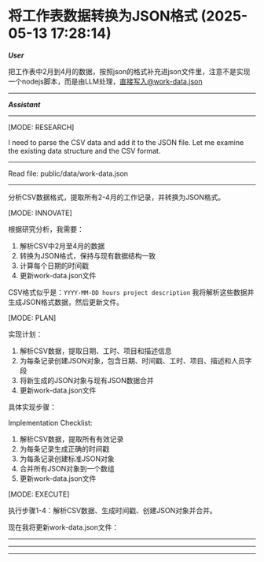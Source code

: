 <!-- Generated by SpecStory -->

# 将工作表数据转换为JSON格式 (2025-05-13 17:28:14)

_**User**_

把工作表中2月到4月的数据，按照json的格式补充进json文件里，注意不是实现一个nodejs脚本，而是由LLM处理，直接写入@work-data.json 

---

_**Assistant**_



---

[MODE: RESEARCH]

I need to parse the CSV data and add it to the JSON file. Let me examine the existing data structure and the CSV format.

---

Read file: public/data/work-data.json

---

分析CSV数据格式，提取所有2-4月的工作记录，并转换为JSON格式。

[MODE: INNOVATE]

根据研究分析，我需要：
1. 解析CSV中2月至4月的数据
2. 转换为JSON格式，保持与现有数据结构一致
3. 计算每个日期的时间戳
4. 更新work-data.json文件

CSV格式似乎是：`YYYY-MM-DD hours project description`
我将解析这些数据并生成JSON格式数据，然后更新文件。

[MODE: PLAN]

实现计划：

1. 解析CSV数据，提取日期、工时、项目和描述信息
2. 为每条记录创建JSON对象，包含日期、时间戳、工时、项目、描述和人员字段
3. 将新生成的JSON对象与现有JSON数据合并
4. 更新work-data.json文件

具体实现步骤：

Implementation Checklist:
1. 解析CSV数据，提取所有有效记录
2. 为每条记录生成正确的时间戳
3. 为每条记录创建标准JSON对象
4. 合并所有JSON对象到一个数组
5. 更新work-data.json文件

[MODE: EXECUTE]

执行步骤1-4：解析CSV数据、生成时间戳、创建JSON对象并合并。

现在我将更新work-data.json文件：

---



---



---

